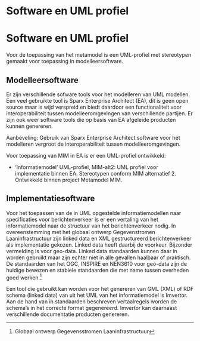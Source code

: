 Software en UML profiel 
========================

Software en UML profiel
=======================

Voor de toepassing van het metamodel is een UML-profiel met stereotypen gemaakt
voor toepassing in modelleersoftware.

Modelleersoftware
-----------------

Er zijn verschillende sofware tools voor het modelleren van UML modellen. Een
veel gebruikte tool is Sparx Enterprise Architect (EA), dit is geen open source
maar is wijd verspreid en biedt daardoor een functionaliteit voor
interoperabiliteit tussen modelleeromgevingen van verschillende partijen. Er
zijn ook weer software tools die op basis van EA afgeleide producten kunnen
genereren.

Aanbeveling: Gebruik van Sparx Enterprise Architect software voor het modelleren
vergroot de interoperabiliteit tussen modelleeromgevingen.

Voor toepassing van MIM in EA is er een UML-profiel ontwikkeld:

-   ‘Informatiemodel’ UML-profiel, MIM-alt2: UML profiel voor implementatie
    binnen EA. Stereotypen conform MIM alternatief 2. Ontwikkeld binnen project
    Metamodel MIM.

Implementatiesoftware
---------------------

Voor het toepassen van de in UML opgestelde informatiemodellen naar
specificaties voor berichtenverkeer is er een vertaling van het informatiemodel
naar de structuur van het berichtenverkeer nodig. In overeenstemming met het
globaal ontwerp Gegevenstromen Laaninfrastructuur zijn linked data en XML
gestructureerd berichtenverkeer als implementatie gekozen. Linked data heeft
daarbij de voorkeur. Bijzonder vermelding is voor geo-data. Linked data
standaarden kunnen daar in worden gebruikt maar zijn echter niet in alle
gevallen haalbaar of praktisch. De standaarden van het OGC, INSPIRE en NEN3610
voor geo-data zijn de huidige bewezen en stabiele standaarden die met name
tussen overheden goed werken.[^1]

[^1]: Globaal ontwerp Gegevensstromen Laaninfrastructuur

Een tool die gebruikt kan worden voor het genereren van GML (XML) of RDF schema
(linked data) van uit het UML van het informatiemodel is Imvertor. Aan de hand
van in standaarden beschreven vertaalregels worden de schema’s in het correcte
format gegenereerd. Imvertor kan daarnaast verschillende documentatie producten
genereren.
